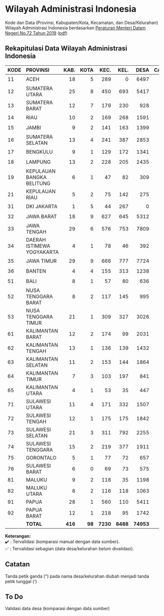# Wilayah Administrasi Indonesia
Kode dan Data (Provinsi, Kabupaten/Kota, Kecamatan, dan Desa/Kelurahan) Wilayah Administrasi Indonesia berdasarkan [Peraturan Menteri Dalam Negeri No.72 Tahun 2019](https://www.kemendagri.go.id/page/read/48/peraturan-menteri-dalam-negeri-no72-tahun-2019) ([pdf](https://www.kemendagri.go.id/files/2020/PMDN%2072%20TH%202019+lampiran.pdf))

## Rekapitulasi Data Wilayah Administrasi Indonesia

| KODE | PROVINSI                  | KAB. | KOTA | KEC. | KEL. | DESA | CATATAN |
|------|:--------------------------|-----:|-----:|-----:|-----:|-----:|:-------:|
| 11   | ACEH                      |   18 |    5 |  289 |    0 | 6497 | :heavy_check_mark: |
| 12   | SUMATERA UTARA            |   25 |    8 |  450 |  693 | 5417 | :heavy_check_mark: |
| 13   | SUMATERA BARAT            |   12 |    7 |  179 |  230 |  928 | :heavy_check_mark: |
| 14   | RIAU                      |   10 |    2 |  169 |  268 | 1591 | :heavy_check_mark: |
| 15   | JAMBI                     |    9 |    2 |  141 |  163 | 1399 | :heavy_check_mark: |
| 16   | SUMATERA SELATAN          |   13 |    4 |  241 |  387 | 2853 | :heavy_check_mark: |
| 17   | BENGKULU                  |    9 |    1 |  129 |  172 | 1341 | :heavy_check_mark: |
| 18   | LAMPUNG                   |   13 |    2 |  228 |  205 | 2435 | :heavy_check_mark: |
| 19   | KEPULAUAN BANGKA BELITUNG |    6 |    1 |   47 |   82 |  309 | :heavy_check_mark: |
| 21   | KEPULAUAN RIAU            |    5 |    2 |   75 |  142 |  275 | :heavy_check_mark: |
| 31   | DKI JAKARTA               |    1 |    5 |   44 |  267 |    0 | :heavy_check_mark: |
| 32   | JAWA BARAT                |   18 |    9 |  627 |  645 | 5312 | :heavy_check_mark: |
| 33   | JAWA TENGAH               |   29 |    6 |  576 |  753 | 7809 | :heavy_check_mark: |
| 34   | DAERAH ISTIMEWA YOGYAKARTA|    4 |    1 |   78 |   46 |  392 | :heavy_check_mark: |
| 35   | JAWA TIMUR                |   29 |    9 |  666 |  777 | 7724 | :heavy_check_mark: |
| 36   | BANTEN                    |    4 |    4 |  155 |  313 | 1238 | :heavy_check_mark: |
| 51   | BALI                      |    8 |    1 |   57 |   80 |  636 | :heavy_check_mark: |
| 52   | NUSA TENGGARA BARAT       |    8 |    2 |  117 |  145 |  995 | :heavy_check_mark: |
| 53   | NUSA TENGGARA TIMUR       |   21 |    1 |  309 |  327 | 3026 | :heavy_check_mark: |
| 61   | KALIMANTAN BARAT          |   12 |    2 |  174 |   99 | 2031 | :heavy_check_mark: |
| 62   | KALIMANTAN TENGAH         |   13 |    1 |  136 |  139 | 1432 | :heavy_check_mark: |
| 63   | KALIMANTAN SELATAN        |   11 |    2 |  153 |  144 | 1864 | :white_check_mark: |
| 64   | KALIMANTAN TIMUR          |    7 |    3 |  103 |  197 |  841 | :white_check_mark: |
| 65   | KALIMANTAN UTARA          |    4 |    1 |   53 |   35 |  447 | :white_check_mark: |
| 71   | SULAWESI UTARA            |   11 |    4 |  171 |  332 | 1507 | :white_check_mark: |
| 72   | SULAWESI TENGAH           |   12 |    1 |  175 |  175 | 1842 | :white_check_mark: |
| 73   | SULAWESI SELATAN          |   21 |    3 |  311 |  792 | 2255 | :white_check_mark: |
| 74   | SULAWESI TENGGARA         |   15 |    2 |  219 |  377 | 1911 | :white_check_mark: |
| 75   | GORONTALO                 |    5 |    1 |   77 |   72 |  657 | :white_check_mark: |
| 76   | SULAWESI BARAT            |    6 |    0 |   69 |   73 |  575 | :white_check_mark: |
| 81   | MALUKU                    |    9 |    2 |  118 |   35 | 1198 | :white_check_mark: |
| 82   | MALUKU UTARA              |    8 |    2 |  116 |  118 | 1063 | :white_check_mark: |
| 91   | PAPUA                     |   28 |    1 |  560 |  110 | 5411 | :white_check_mark: |
| 92   | PAPUA BARAT               |   12 |    1 |  218 |   95 | 1742 | :white_check_mark: |
|      | **TOTAL**                 |**416**|**98**|**7230**|**8488**|**74953**| |

**Keterangan:**\
:heavy_check_mark: : Tervalidasi (komparasi manual dengan data sumber).\
:white_check_mark: : Tervalidasi sebagian (data desa/kelurahan belum divalidasi).

## Catatan
Tanda petik ganda (") pada nama desa/kelurahan diubah menjadi tanda petik tunggal (')

## To Do
Validasi data desa (komparasi dengan data sumber)
